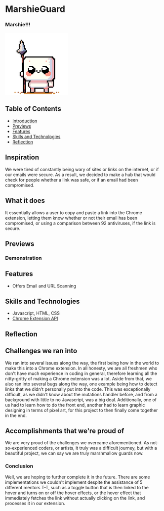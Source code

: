 # MarshieGuard

### Marshie!!!
<img src="images/MarshyFighting.gif" width=40%>


## Table of Contents
- [Introduction](#Inspiration)
- [Previews](#Previews)
- [Features](#Features)
- [Skills and Technologies](#Skills-and-Technologies)
- [Reflection](#Reflection)

## Inspiration
We were tired of constantly being wary of sites or links on the internet, or if our emails were secure. As a result, we decided to make a hub that would check for people whether a link was safe, or if an email had been compromised.

## What it does
It essentially allows a user to copy and paste a link into the Chrome extension, letting them know whether or not their email has been compromised, or using a comparison between 92 antiviruses, if the link is secure.

## Previews
### Demonstration


## Features
- Offers Email and URL Scanning


## Skills and Technologies
- Javascript, HTML, CSS
- [Chrome Extension API](https://developer.chrome.com/docs/extensions/reference/api)


## Reflection
## Challenges we ran into
We ran into several issues along the way, the first being how in the world to make this into a Chrome extension. In all honesty, we are all freshmen who don't have much experience in coding in general, therefore learning all the nitty-gritty of making a Chrome extension was a lot. Aside from that, we also ran into several bugs along the way, one example being how to detect links that we didn't personally put into the code. This was exceptionally difficult, as we didn't know about the mutations handler before, and from a background with little to no Javascript, was a big deal. Additionally, one of us had to learn how to do the front end, another had to learn graphic designing in terms of pixel art, for this project to then finally come together in the end.

## Accomplishments that we're proud of
We are very proud of the challenges we overcame aforementioned. As not-so-experienced coders, or artists, it truly was a difficult journey, but with a beautiful project, we can say we are truly marshmallow guards now.

### Conclusion
Well, we are hoping to further complete it in the future. There are some implementations we couldn't implement despite the assistance of 5 different mentors T-T, such as a toggle button that is then linked to the hover and turns on or off the hover effects, or the hover effect that immediately fetches the link without actually clicking on the link, and processes it in our extension.
